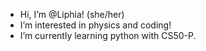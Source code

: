 - Hi, I’m @Liphia! (she/her)
- I’m interested in physics and coding! 
- I’m currently learning python with CS50-P.

<!---
Liphia/Liphia is a ✨ special ✨ repository because its `README.md` (this file) appears on your GitHub profile.
You can click the Preview link to take a look at your changes.
--->

